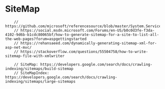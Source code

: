 # SiteMap

        // https://github.com/microsoft/referencesource/blob/master/System.ServiceModel/System/ServiceModel/Syndication/Atom10FeedFormatter.cs
        // https://social.msdn.microsoft.com/Forums/en-US/b0c0d3fe-f3da-4102-9d6b-b1cdc80065bf/how-to-generate-sitemap-for-a-site-to-list-all-the-web-pages?forum=aspgettingstarted
        // https://rehansaeed.com/dynamically-generating-sitemap-xml-for-asp-net-mvc/
        // https://stackoverflow.com/questions/55504758/how-to-write-sitemap-file-with-xmlwriter

        // SiteMap: https://developers.google.com/search/docs/crawling-indexing/sitemaps/build-sitemap
        // SiteMapIndex: https://developers.google.com/search/docs/crawling-indexing/sitemaps/large-sitemaps
